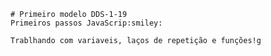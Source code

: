     # Primeiro modelo DDS-1-19
    Primeiros passos JavaScrip:smiley:

    Trablhando com variaveis, laços de repetição e funções!g